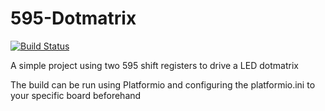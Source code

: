 # 595-Dotmatrix
[![Build Status](https://travis-ci.org/Basanites/595-Dotmatrix.svg?branch=master)](https://travis-ci.org/Basanites/595-Dotmatrix)

A simple project using two 595 shift registers to drive a LED dotmatrix

The build can be run using Platformio and configuring the platformio.ini to your specific board beforehand
